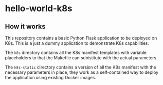 # hello-world-k8s

## How it works

This repository contains a basic Python Flask application to be deployed on K8s.
This is a just a dummy application to demonstrate K8s capabilities.

The `k8s` directory contains all the K8s manifest templates with variable placeholders to that the Makefile
can subistitute with the actual parameters.

The `k8s-static` directory contains a version of all the K8s manifest with the necessary parameters in place, they  work as a self-contained way to deploy the application using existing Docker images.
